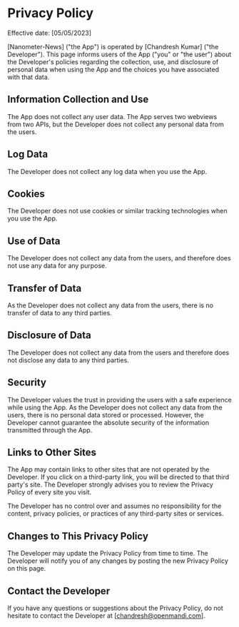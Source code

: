 # Privacy Policy #
Effective date: [05/05/2023]

[Nanometer-News] ("the App") is operated by [Chandresh Kumar] ("the Developer"). This page informs users of the App ("you" or "the user") about the Developer's policies regarding the collection, use, and disclosure of personal data when using the App and the choices you have associated with that data.

## Information Collection and Use ##
The App does not collect any user data. The App serves two webviews from two APIs, but the Developer does not collect any personal data from the users.

## Log Data ##
The Developer does not collect any log data when you use the App.

## Cookies ##
The Developer does not use cookies or similar tracking technologies when you use the App.

## Use of Data ##
The Developer does not collect any data from the users, and therefore does not use any data for any purpose.

## Transfer of Data ##
As the Developer does not collect any data from the users, there is no transfer of data to any third parties.

## Disclosure of Data ##
The Developer does not collect any data from the users and therefore does not disclose any data to any third parties.

## Security ##
The Developer values the trust in providing the users with a safe experience while using the App. As the Developer does not collect any data from the users, there is no personal data stored or processed. However, the Developer cannot guarantee the absolute security of the information transmitted through the App.

## Links to Other Sites ##
The App may contain links to other sites that are not operated by the Developer. If you click on a third-party link, you will be directed to that third party's site. The Developer strongly advises you to review the Privacy Policy of every site you visit.

The Developer has no control over and assumes no responsibility for the content, privacy policies, or practices of any third-party sites or services.

## Changes to This Privacy Policy ##
The Developer may update the Privacy Policy from time to time. The Developer will notify you of any changes by posting the new Privacy Policy on this page.

## Contact the Developer ##
If you have any questions or suggestions about the Privacy Policy, do not hesitate to contact the Developer at [chandresh@openmandi.com].
